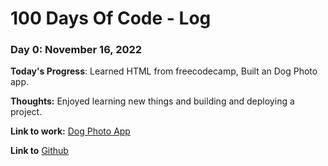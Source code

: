 # 100 Days Of Code - Log

### Day 0: November 16, 2022 
<!--##### (delete me or comment me out)-->

**Today's Progress**: Learned HTML from freecodecamp, Built an Dog Photo app.

**Thoughts:** Enjoyed learning new things and building and deploying a project.

**Link to work:** 
[Dog Photo App](https://dinneshkumar9.github.io/Dog-photo-app/)

**Link to**
[Github](https://github.com/dinneshkumar9/Dog-photo-app)

